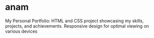 # anam
My Personal Portfolio:  HTML and CSS project showcasing my skills, projects, and achievements. Responsive design for optimal viewing on various devices
